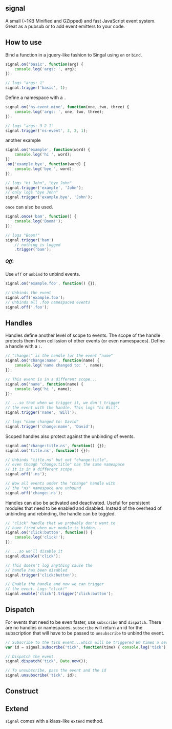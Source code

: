## signal
A small (~1KB Minified and GZipped) and fast JavaScript event system. Great as a pubsub or to add event emitters to your code.

## How to use
Bind a function in a jquery-like fashion to Singal using `on` or `bind`.
```javascript
signal.on('basic', function(arg) {
	console.log('args: ', arg);
});

// logs "args: 1"
signal.trigger('basic', 1);
```
Define a namespace with a `.`
```javascript
signal.on('ns-event.mine', function(one, two, three) {
	console.log('args: ', one, two, three);
});

// logs "args: 3 2 1"
signal.trigger('ns-event', 3, 2, 1);
```
another example
```javascript
signal.on('example', function(word) {
	console.log('hi ', word);
})
.on('example.bye', function(word) {
	console.log('bye ', word);
});

// logs "hi John", "bye John"
signal.trigger('example', 'John');
// only logs "bye John"
signal.trigger('example.bye', 'John');
```

`once` can also be used.
```javascript
signal.once('bam', function() {
	console.log('Boom!');
});

// logs "Boom!"
signal.trigger('bam')
	// nothing is logged
	.trigger('bam');
```

##### Off:
Use `off` or `unbind` to unbind events.
```javascript
signal.on('example.foo', function() {});

// Unbinds the event
signal.off('example.foo');
// Unbinds all .foo namespaced events
signal.off('.foo');
```

## Handles
Handles define another level of scope to events. The scope of the handle protects them from collission of other events (or even namespaces). Define a handle with a `:`.
```javascript
// "change:" is the handle for the event "name"
signal.on('change:name', function(name) {
	console.log('name changed to: ', name);
});

// This event is in a different scope...
signal.on('name', function(name) {
	console.log('hi ', name);
});

// ...so that when we trigger it, we don't trigger
// the event with the handle. This logs "hi Bill".
signal.trigger('name', 'Bill');

// logs "name changed to: David"
signal.trigger('change:name', 'David');
```

Scoped handles also protect against the unbinding of events.
```javascript
signal.on('change:title.ns', function() {});
signal.on('title.ns', function() {});

// Unbinds "title.ns" but not "change:title",
// even though "change:title" has the same namespace
// it is in a different scope
signal.off('.ns');

// Now all events under the "change" handle with
// the "ns" namespace are unbound
signal.off('change:.ns');
```

Handles can also be activated and deactivated. Useful for persistent modules that need to be enabled and disabled. Instead of the overhead of unbinding and rebinding, the handle can be toggled.
```javascript
// "click" handle that we probably don't want to
// have fired when our module is hidden...
signal.on('click:button', function() {
	console.log('click!');
});

// ...so we'll disable it
signal.disable('click');

// This doesn't log anything cause the
// handle has been disabled
signal.trigger('click:button');

// Enable the handle and now we can trigger
// the event. Logs "click!"
signal.enable('click').trigger('click:button');
```

## Dispatch
For events that need to be even faster, use `subscribe` and `dispatch`. There are no handles or namespaces. `subscribe` will return an id for the subscription that will have to be passed to `unsubscribe` to unbind the event.
```javascript
// Subscribe to the tick event...which will be triggered 60 times a second
var id = signal.subscribe('tick', function(time) { console.log('tick'); });

// Dispatch the event
signal.dispatch('tick', Date.now());

// To unsubscribe, pass the event and the id
signal.unsubscribe('tick', id);
```

## Construct

## Extend
`signal` comes with a klass-like `extend` method.